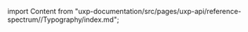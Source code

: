 
import Content from "uxp-documentation/src/pages/uxp-api/reference-spectrum//Typography/index.md";

<Content query="product=xd"/>
